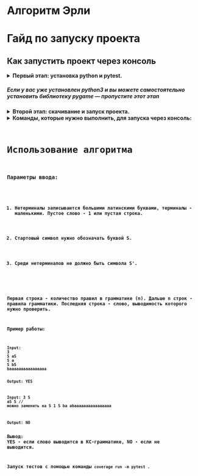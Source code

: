 <h1 id="earley-algorithm">Алгоритм Эрли</h1>
</blockquote>
<h1 id="-arncpp">Гайд по запуску проекта</h1>
<h2 id="-pycharm">Как запустить проект через консоль</h2>
<details>
<summary><strong>Первый этап: установка python и pytest.
<h5 id="-python3-pygame-"><em>Если у вас уже установлен python3 и вы можете самостоятельно установить библиотеку pygame — пропустите этот этап</em></h5></summary>
<p><strong>1. Скачайте python3 с официального <a href="https://www.python.org/downloads/">сайта</a> и установите его.</strong>
<strong>2. Во время установки <em>обязательно</em> поставьте галочку &quot;Add Python 3.x to PATH&quot;.</strong>
<img src="https://python-scripts.com/wp-content/uploads/2018/06/win-install-dialog.40e3ded144b0.png" alt="add path screenshot"></p>
<p><strong>3. Когда установка закончится запустите консоль нажать комбинацию Win + R.
<p><strong>4. Установите pytest, если хотите посмотреть покрытие тестами.
</details>

<details><summary>Второй этап: скачивание и запуск проекта.</summary>
<p><strong>1. Скачайте проект с github любым удобным для вас способом.</strong></p>
<p><strong>2. В консоли перейдите в папку. 
<p><strong>3. Запустите проект.
</details>



<details><summary>Команды, которые нужно выполнить, для запуска через консоль:</summary>
<p><code>git clone https://github.com/arncpp/earley-algorithm.git</p>
<p><code>pip install pytest</code></p>
<p><code>cd</code></p>
<p><code>python main.py</code></p></details>
</details>
<h1 id="-">Использование алгоритма</h1>
<h3 id="-">Параметры ввода:</h3>
<ol>
<li><p>Нетерминалы записываются большими латинскими буквами, терминалы - маленькими. Пустое слово - 1 или пустая строка.</p>
</li>
<li><p>Стартовый символ нужно обозначать буквой S.</p>
</li>
<li><p>Среди нетерминалов не должно быть символа S&#39;.</p>
</li>
</ol>
<p><strong>Первая строка - количество правил в грамматике (n). Дальше n строк - правила грамматики. Последняя строка - слово, выводимость которого нужно проверить.</strong></p>
<p>Пример работы:</p>
<pre><code><span class="hljs-keyword">Input</span>:
3
S <span class="hljs-keyword">aS</span>
S a
S <span class="hljs-keyword">bS</span>
baaaaaaaaaaaaaaaa

Output:
YES

<span class="hljs-keyword">Input</span>:
3
S <span class="hljs-keyword">aS</span>
S     <span class="hljs-comment">// можно заменить на S 1</span>
S ba
abaaaaaaaaaaaaaaaa

Output:
<span class="hljs-keyword">NO</span>
</code></pre><p>Вывод:
YES - если слово выводится в КС-грамматике, NO - если не выводится.</p>
<p><strong>Запуск тестов с помощью команды <code>coverage run -m pytest .</code></strong></p>

